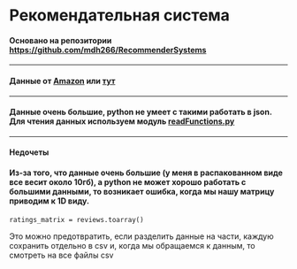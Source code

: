 # Рекомендательная система
#### Основано на репозитории https://github.com/mdh266/RecommenderSystems
---------------------------
#### Данные от [Amazon](https://nijianmo.github.io/amazon/index.html) или [тут](http://jmcauley.ucsd.edu/data/amazon/)
---------------------------
#### Данные очень большие, python не умеет с такими работать в json. Для чтения данных используем модуль [readFunctions.py](https://github.com/Emilikan/neuronets_dh_hack/blob/master/Recomender%20Neuronet/readFunctions.py)
---------------------------
#### Недочеты
#### Из-за того, что данные очень большие (у меня в распакованном виде все весит около 10гб), а python не может хорошо работать с большими данными, то возникает ошибка, когда мы нашу матрицу приводим к 1D виду.
```
ratings_matrix = reviews.toarray()
```
Это можно предотвратить, если разделить данные на части, каждую сохранить отдельно в csv и, когда мы обращаемся к данным, то смотреть на все файлы csv
